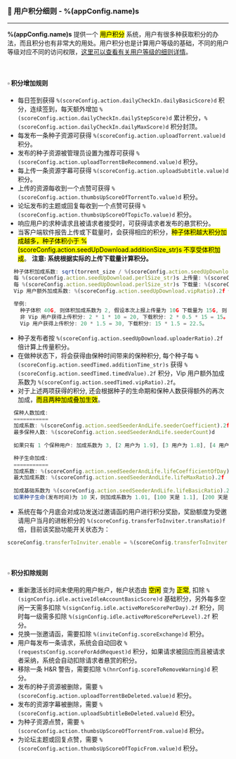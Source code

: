 ### :orange_book: 用户积分细则 - %(appConfig.name)s
---
**%(appConfig.name)s** 提供一个 <mark>用户积分</mark> 系统，用户有很多种获取积分的办法，而且积分也有非常大的用处。用户积分也是计算用户等级的基础，不同的用户等级对应不同的访问权限，[这里可以查看有关用户等级的细则详情](/about/manual/userLevelRules)。

&emsp;

#### :white_small_square: 积分增加规则
* 每日签到获得 `%(scoreConfig.action.dailyCheckIn.dailyBasicScore)d` 积分，连续签到，每天额外增加 `%(scoreConfig.action.dailyCheckIn.dailyStepScore)d` 累计积分，`%(scoreConfig.action.dailyCheckIn.dailyMaxScore)d` 积分封顶。
* 每发布一条种子资源可获得 `%(scoreConfig.action.uploadTorrent.value)d` 积分。
* 发布的种子资源被管理员设置为推荐可获得 `%(scoreConfig.action.uploadTorrentBeRecommend.value)d` 积分。
* 每上传一条资源字幕可获得 `%(scoreConfig.action.uploadSubtitle.value)d` 积分。
* 上传的资源每收到一个点赞可获得 `%(scoreConfig.action.thumbsUpScoreOfTorrentTo.value)d` 积分。
* 论坛发布的主题或回复每收到一个点赞可获得 `%(scoreConfig.action.thumbsUpScoreOfTopicTo.value)d` 积分。
* 响应用户的求种请求且被请求者接受时，可获得请求者发布的悬赏积分。
* 当客户端软件报告上传或下载量时，会获得相应的积分，<mark>种子体积越大积分加成越多，种子体积小于 %(scoreConfig.action.seedUpDownload.additionSize_str)s 不享受体积加成</mark>。
  <span class="text-danger">**注意: 系统根据实际的上传下载量计算积分。**</span>
```javascript
  种子体积加成系数: sqrt(torrent_size / %(scoreConfig.action.seedUpDownload.additionSize_str)s)。
  每 %(scoreConfig.action.seedUpDownload.perlSize_str)s 上传量: %(scoreConfig.action.seedUpDownload.uploadValue).2f 积分。
  每 %(scoreConfig.action.seedUpDownload.perlSize_str)s 下载量: %(scoreConfig.action.seedUpDownload.downloadValue).2f 积分。
  Vip 用户额外加成系数: %(scoreConfig.action.seedUpDownload.vipRatio).2f 倍。

  举例: 
    种子体积 40G, 则体积加成系数为 2, 假设本次上报上传量为 10G 下载量为 15G, 则：
    非 Vip 用户获得上传积分: 2 * 1 * 10 = 20, 下载积分: 2 * 0.5 * 15 = 15。
    Vip 用户获得上传积分: 20 * 1.5 = 30, 下载积分: 15 * 1.5 = 22.5。
```
* 种子发布者按 `%(scoreConfig.action.seedUpDownload.uploaderRatio).2f` 倍计算上传量积分。
* 在做种状态下，将会获得由保种时间带来的保种积分, 每个种子每 `%(scoreConfig.action.seedTimed.additionTime_str)s` 获得 `%(scoreConfig.action.seedTimed.timedValue).2f` 积分，Vip 用户额外加成系数为 `%(scoreConfig.action.seedTimed.vipRatio).2f`。
* 对于上述两项获得的积分, 还会根据种子的生命期和保种人数获得额外的再次加成，<mark>而且两种加成叠加生效</mark>。
```javascript
  保种人数加成:
  ===========
  加成系数: %(scoreConfig.action.seedSeederAndLife.seederCoefficient).2f
  最多保种人数: %(scoreConfig.action.seedSeederAndLife.seederCount)d
  
  如果只有 1 个保种用户: 加成系数为 3, [2 用户为 1.9], [3 用户为 1.8], [4 用户为 1.7], [5 用户为 1.6], [6 用户为 1.5], [7 用户为 1.4], [8 用户为 1.3], [9 用户为 1.2], [10 用户为 1.1], [超过 10 用户为 1, 相当于没有加成]。
```
```javascript
  种子生命加成:
  ===========
  加成系数: %(scoreConfig.action.seedSeederAndLife.lifeCoefficientOfDay).3f
  最大加成系数: %(scoreConfig.action.seedSeederAndLife.lifeMaxRatio).2f
  
  加成基础系数为 %(scoreConfig.action.seedSeederAndLife.lifeBasicRatio).2f, 根据种子生命每天增加 %(scoreConfig.action.seedSeederAndLife.lifeCoefficientOfDay).3f。
  如果种子生命(发布时间)为 10 天，则加成系数为 1.01, [100 天是 1.1], [200 天是 1.2], 以此类推，最大加成系数为 %(scoreConfig.action.seedSeederAndLife.lifeMaxRatio).2f。
```
* 系统在每个月底会对成功发送过邀请函的用户进行积分奖励，奖励额度为受邀请用户当月的进帐积分的 `%(scoreConfig.transferToInviter.transRatio)f` 倍，目前该奖励功能开关状态为：
```javascript
scoreConfig.transferToInviter.enable = %(scoreConfig.transferToInviter.enable)s
```

&emsp;

#### :white_small_square: 积分扣除规则
* 重新激活长时间未使用的用户帐户，帐户状态由 <mark>空闲</mark> 变为 <mark>正常</mark>, 扣除 `%(signConfig.idle.activeIdleAccountBasicScore)d` 基础积分，另外每多空闲一天需多扣除 `%(signConfig.idle.activeMoreScorePerDay).2f` 积分，同时每一级需多扣除 `%(signConfig.idle.activeMoreScorePerLevel).2f` 积分。
* 兑换一张邀请函，需要扣除 `%(inviteConfig.scoreExchange)d` 积分。
* 用户每发布一条请求，系统会自动回收 `%(requestsConfig.scoreForAddRequest)d` 积分，如果请求被回应而且被请求者采纳，系统会自动扣除请求者悬赏的积分。
* 移除一条 H&R 警告，需要扣除 `%(hnrConfig.scoreToRemoveWarning)d` 积分。
* 发布的种子资源被删除，需要 `%(scoreConfig.action.uploadTorrentBeDeleted.value)d` 积分。
* 发布的资源字幕被删除，需要 `%(scoreConfig.action.uploadSubtitleBeDeleted.value)d` 积分。
* 为种子资源点赞，需要 `%(scoreConfig.action.thumbsUpScoreOfTorrentFrom.value)d` 积分。
* 为论坛主题或回复点赞，需要 `%(scoreConfig.action.thumbsUpScoreOfTopicFrom.value)d` 积分。